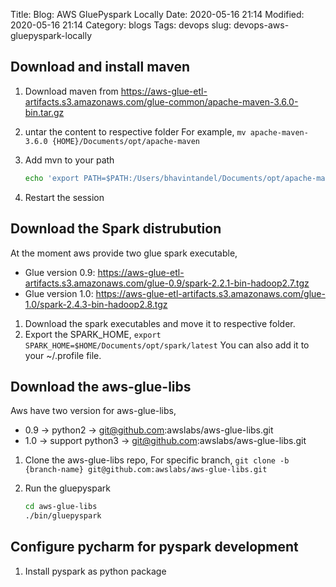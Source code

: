 Title: Blog: AWS GluePyspark Locally
Date: 2020-05-16 21:14
Modified: 2020-05-16 21:14
Category: blogs
Tags: devops
slug: devops-aws-gluepyspark-locally


## Download and install maven

1. Download maven from <https://aws-glue-etl-artifacts.s3.amazonaws.com/glue-common/apache-maven-3.6.0-bin.tar.gz>
2. untar the content to respective folder
   For example, `mv apache-maven-3.6.0 {HOME}/Documents/opt/apache-maven`
3. Add mvn to your path

    ```bash
    echo 'export PATH=$PATH:/Users/bhavintandel/Documents/opt/apache-maven/bin' >> ~/.profile
    ```

4. Restart the session

## Download the Spark distrubution

At the moment aws provide two glue spark executable,

* Glue version 0.9: <https://aws-glue-etl-artifacts.s3.amazonaws.com/glue-0.9/spark-2.2.1-bin-hadoop2.7.tgz>
* Glue version 1.0: <https://aws-glue-etl-artifacts.s3.amazonaws.com/glue-1.0/spark-2.4.3-bin-hadoop2.8.tgz>

 1. Download the spark executables and move it to respective folder.
 2. Export the SPARK_HOME,
 `export SPARK_HOME=$HOME/Documents/opt/spark/latest`
  You can also add it to your ~/.profile file.

## Download the aws-glue-libs

Aws have two version for aws-glue-libs,

* 0.9 -> python2 -> git@github.com:awslabs/aws-glue-libs.git 
* 1.0 -> support python3 -> git@github.com:awslabs/aws-glue-libs.git

1. Clone the aws-glue-libs repo,
  For specific branch, 
  `git clone -b {branch-name} git@github.com:awslabs/aws-glue-libs.git`
2. Run the gluepyspark

    ```bash
    cd aws-glue-libs
    ./bin/gluepyspark
    ```

## Configure pycharm for pyspark development

1. Install pyspark as python package
